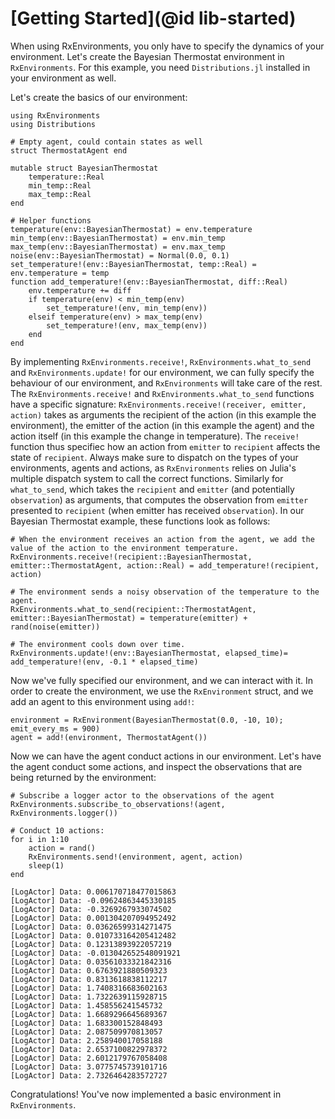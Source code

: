 
# [Getting Started](@id lib-started)

When using RxEnvironments, you only have to specify the dynamics of your environment. Let's create the Bayesian Thermostat environment in `RxEnvironments`. For this example, you need `Distributions.jl` installed in your environment as well. 

Let's create the basics of our environment:

```@example thermostat
using RxEnvironments
using Distributions

# Empty agent, could contain states as well
struct ThermostatAgent end

mutable struct BayesianThermostat
    temperature::Real
    min_temp::Real
    max_temp::Real
end

# Helper functions
temperature(env::BayesianThermostat) = env.temperature
min_temp(env::BayesianThermostat) = env.min_temp
max_temp(env::BayesianThermostat) = env.max_temp
noise(env::BayesianThermostat) = Normal(0.0, 0.1)
set_temperature!(env::BayesianThermostat, temp::Real) = env.temperature = temp
function add_temperature!(env::BayesianThermostat, diff::Real) 
    env.temperature += diff
    if temperature(env) < min_temp(env)
        set_temperature!(env, min_temp(env))
    elseif temperature(env) > max_temp(env)
        set_temperature!(env, max_temp(env))
    end
end
```

By implementing `RxEnvironments.receive!`, `RxEnvironments.what_to_send` and `RxEnvironments.update!` for our environment, we can fully specify the behaviour of our environment, and `RxEnvironments` will take care of the rest. The `RxEnvironments.receive!` and `RxEnvironments.what_to_send` functions have a specific signature: `RxEnvironments.receive!(receiver, emitter, action)` takes as arguments the recipient of the action (in this example the environment), the emitter of the action (in this example the agent) and the action itself (in this example the change in temperature). The `receive!` function thus specifiec how an action from `emitter` to `recipient` affects the state of `recipient`. Always make sure to dispatch on the types of your environments, agents and actions, as `RxEnvironments` relies on Julia's multiple dispatch system to call the correct functions. Similarly for `what_to_send`, which takes the `recipient` and `emitter` (and potentially `observation`) as arguments, that computes the observation from `emitter` presented to `recipient` (when emitter has received `observation`). In our Bayesian Thermostat example, these functions look as follows:

```@example thermostat
# When the environment receives an action from the agent, we add the value of the action to the environment temperature.
RxEnvironments.receive!(recipient::BayesianThermostat, emitter::ThermostatAgent, action::Real) = add_temperature!(recipient, action)

# The environment sends a noisy observation of the temperature to the agent.
RxEnvironments.what_to_send(recipient::ThermostatAgent, emitter::BayesianThermostat) = temperature(emitter) + rand(noise(emitter))

# The environment cools down over time.
RxEnvironments.update!(env::BayesianThermostat, elapsed_time)= add_temperature!(env, -0.1 * elapsed_time)
```

Now we've fully specified our environment, and we can interact with it. In order to create the environment, we use the `RxEnvironment` struct, and we add an agent to this environment using `add!`:

```@example thermostat
environment = RxEnvironment(BayesianThermostat(0.0, -10, 10); emit_every_ms = 900)
agent = add!(environment, ThermostatAgent())
```

Now we can have the agent conduct actions in our environment. Let's have the agent conduct some actions, and inspect the observations that are being returned by the environment:

```@example thermostat
# Subscribe a logger actor to the observations of the agent
RxEnvironments.subscribe_to_observations!(agent, RxEnvironments.logger())

# Conduct 10 actions:
for i in 1:10
    action = rand()
    RxEnvironments.send!(environment, agent, action)
    sleep(1)
end
```

```
[LogActor] Data: 0.006170718477015863
[LogActor] Data: -0.09624863445330185
[LogActor] Data: -0.3269267933074502
[LogActor] Data: 0.001304207094952492
[LogActor] Data: 0.03626599314271475
[LogActor] Data: 0.010733164205412482
[LogActor] Data: 0.12313893922057219
[LogActor] Data: -0.013042652548091921
[LogActor] Data: 0.03561033321842316
[LogActor] Data: 0.6763921880509323
[LogActor] Data: 0.8313618838112217
[LogActor] Data: 1.7408316683602163
[LogActor] Data: 1.7322639115928715
[LogActor] Data: 1.458556241545732
[LogActor] Data: 1.6689296645689367
[LogActor] Data: 1.683300152848493
[LogActor] Data: 2.087509970813057
[LogActor] Data: 2.258940017058188
[LogActor] Data: 2.6537100822978372
[LogActor] Data: 2.6012179767058408
[LogActor] Data: 3.0775745739101716
[LogActor] Data: 2.7326464283572727
```

Congratulations! You've now implemented a basic environment in `RxEnvironments`.
